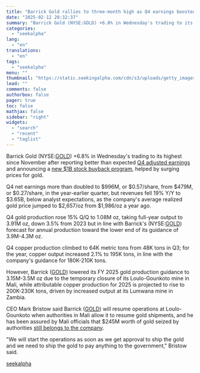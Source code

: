 ```yaml
---
title: "Barrick Gold rallies to three-month high as Q4 earnings boosted by gold price surge"
date: "2025-02-12 20:32:37"
summary: "Barrick Gold (NYSE:GOLD) +6.8% in Wednesday's trading to its highest since November after reporting better than expected Q4 adjusted earnings and announcing a new $1B stock buyback program, helped by surging prices for gold. Q4 net earnings more than doubled to $996M, or $0.57/share, from $479M, or $0.27/share, in the..."
categories:
  - "seekalpha"
lang:
  - "en"
translations:
  - "en"
tags:
  - "seekalpha"
menu: ""
thumbnail: "https://static.seekingalpha.com/cdn/s3/uploads/getty_images/813603996/image_813603996.jpg"
lead: ""
comments: false
authorbox: false
pager: true
toc: false
mathjax: false
sidebar: "right"
widgets:
  - "search"
  - "recent"
  - "taglist"
---
```


Barrick Gold (NYSE:[GOLD](https://seekingalpha.com/symbol/GOLD)) +6.8% in Wednesday's trading to its highest since November after reporting better than expected [Q4 adjusted earnings](https://seekingalpha.com/news/4406675-barrick-gold-reports-mixed-q4-results-initiates-fy25-outlook) and announcing a [new $1B stock buyback program](https://seekingalpha.com/news/4406683-barrick-gold-sets-1b-stock-repurchase-plan), helped by surging prices for gold.

Q4 net earnings more than doubled to $996M, or $0.57/share, from $479M, or $0.27/share, in the year-earlier quarter, but revenues fell 19% Y/Y to $3.65B, below analyst expectations, as the company's average realized gold price jumped to $2,657/oz from $1,986/oz a year ago.

Q4 gold production rose 15% Q/Q to 1.08M oz, taking full-year output to 3.91M oz, down 3.5% from 2023 but in line with Barrick's (NYSE:[GOLD](https://seekingalpha.com/symbol/GOLD "Barrick Gold Corporation")) forecast for annual production toward the lower end of its guidance of 3.9M-4.3M oz.

Q4 copper production climbed to 64K metric tons from 48K tons in Q3; for the year, copper output increased 2.1% to 195K tons, in line with the company's guidance for 180K-210K tons.

However, Barrick ([GOLD](https://seekingalpha.com/symbol/GOLD "Barrick Gold Corporation")) lowered its FY 2025 gold production guidance to 3.15M-3.5M oz due to the temporary closure of its Loulo-Gounkoto mine in Mali, while attributable copper production for 2025 is projected to rise to 200K-230K tons, driven by increased output at its Lumwana mine in Zambia.

CEO Mark Bristow said Barrick ([GOLD](https://seekingalpha.com/symbol/GOLD "Barrick Gold Corporation")) will resume operations at Loulo-Gounkoto when authorities in Mali allow it to resume gold shipments, and he has been assured by Mali officials that $245M worth of gold seized by authorities [still belongs to the company](https://www.reuters.com/markets/commodities/barrick-will-resume-operations-mali-once-it-can-ship-gold-ceo-says-2025-02-12/).

"We will start the operations as soon as we get approval to ship the gold and we need to ship the gold to pay anything to the government," Bristow said.

[seekalpha](https://seekingalpha.com/news/4407021-barrick-gold-shares-rally-to-three-month-high-as-q4-earnings-boosted-by-higher-prices)
